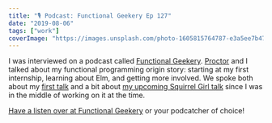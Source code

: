 ```yaml
---
title: "🎙 Podcast: Functional Geekery Ep 127"
date: "2019-08-06"
tags: ["work"]
coverImage: "https://images.unsplash.com/photo-1605815764787-e3a5ee7b478a?ixlib=rb-1.2.1&ixid=MnwxMjA3fDB8MHxwaG90by1wYWdlfHx8fGVufDB8fHx8&auto=format&fit=crop&w=1470&q=80"
---
```


I was interviewed on a podcast called [Functional Geekery](https://www.functionalgeekery.com/). [Proctor](https://twitter.com/stevenproctor) and I talked about my functional programming origin story: starting at my first internship, learning about Elm, and getting more involved. We spoke both about my [first talk](../where-the-elm-am-i) and a bit about [my upcoming Squirrel Girl talk](../graphq-squirrel) since I was in the middle of working on it at the time.

[Have a listen over at Functional Geekery](https://www.functionalgeekery.com/episode-127-katie-hughes/) or your podcatcher of choice!
